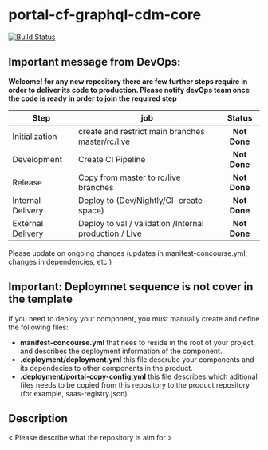 # portal-cf-graphql-cdm-core

[![Build Status](https://portalcfruntime.jaas-gcp.cloud.sap.corp/buildStatus/icon?job=ci-portal-cf-graphql-cdm-core-voter/master)](https://portalcfruntime.jaas-gcp.cloud.sap.corp/job/ci-portal-cf-graphql-cdm-core-voter/job/master/)

## Important message from DevOps:

**Welcome! for any new repository there are few further steps require in order to deliver its code to production.
Please notify devOps team once the code is ready in order to join the required step**

| Step | job | Status |
| ----- | ------ | :--------: |
| Initialization | create and restrict main branches master/rc/live | **Not Done** |
| Development | Create CI Pipeline | **Not Done** |
| Release | Copy from master to rc/live branches | **Not Done** |
| Internal Delivery | Deploy to (Dev/Nightly/CI-create-space) | **Not Done** |
| External Delivery | Deploy to val / validation /Internal production / Live | **Not Done** |

Please update on ongoing changes (updates in manifest-concourse.yml, changes in dependencies, etc )

## Important: Deploymnet sequence is not cover in the template
If you need to deploy your component, you must manually create and define the following files:

- **manifest-concourse.yml** that nees to reside in the root of your project, and describes the deployment information of the component.
- **.deployment/deployment.yml** this file descrube your components and its dependecies to other components in the product.
- **.deployment/portal-copy-config.yml** this file describes which aditional files needs to be copied from this repository to the product repository (for example, saas-registry.json)

## Description
< Please describe what the repository is aim for >
